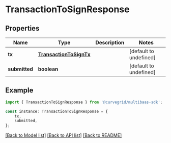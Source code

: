 # TransactionToSignResponse


## Properties

Name | Type | Description | Notes
------------ | ------------- | ------------- | -------------
**tx** | [**TransactionToSignTx**](TransactionToSignTx.md) |  | [default to undefined]
**submitted** | **boolean** |  | [default to undefined]

## Example

```typescript
import { TransactionToSignResponse } from '@curvegrid/multibaas-sdk';

const instance: TransactionToSignResponse = {
    tx,
    submitted,
};
```

[[Back to Model list]](../README.md#documentation-for-models) [[Back to API list]](../README.md#documentation-for-api-endpoints) [[Back to README]](../README.md)
